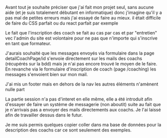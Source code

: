 Avant tout je souhaite préciser que j'ai fait mon projet seul, sans aucune aide (et je suis totalement débutant en informatique) donc j'imagine qu'il y a pas mal de petites erreurs mais j'ai essayé de faire au mieux. il était difficile de faire du CSS parfait ou du react parfait par exemple

Le fait que l'inscription des coach se fait au cas par cas et par "entretien"  vec l'admin du site est volontaire pour ne pas que n'importe qui s'inscrive en tant que formateur.

J'aurais souhaité que les messages envoyés via formulaire dans la page detailCoachPage/id s'envoie directement sur les mails des coachs (récupérés sur la bdd) mais je n'ai pas encore trouvé le moyen de le faire. En revanche via le formulaire d'inscription de coach (page /coaching) les messages s'envoient bien sur mon mail. 

J'ai mis un footer mais en dehors de la nav les autres éléments n'amènent nulle part 

La partie session n'a pas d'interet en elle même, elle a été introduit afin d'essayer de faire un système de messagerie (non aboutit) suite au fait que je n'arrivais pas a envoyer des mails directements aux coachs. Je l'ai laissé afin de travailler dessus dans le futur. 

Je me suis permis quelques copier coller dans ma base de données pour la description des coachs car ce sont seulement des exemples. 